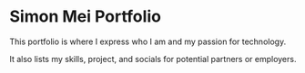 # Simon Mei Portfolio

This portfolio is where I express who I am and my passion for technology.

It also lists my skills, project, and socials for potential partners or employers.